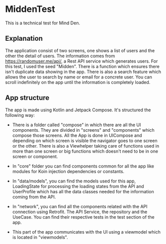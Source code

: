 # MiddenTest
This is a technical test for Mind Den.

## Explanation
The application consist of two screens, one shows a list of users and the other the detail of users.
The information comes from https://randomuser.me/api/, a Rest API service which generates users. For this test, I used the seed "Midden".
There is a function which ensures there isn't duplicate data showing in the app.
There is also a search feature which allows the user to search by name or email for a concrete user.
You can scroll indefinitely on the app until the information is completely loaded.

## App structure
The app is made using Kotlin and Jetpack Compose. It's structured the following way:

 - There is a folder called "compose" in which there are all the UI
   components. They are divided in "screens" and "components" which
   compose those screens. All the App is done in UICompose and depending
   on which screen is visible the navigator goes to one screen or the
   other. There is also a Viewhelper taking care of functions used in
   more than one screen or big functions which doesn't need to be in one
   screen or component.
   
- In "core" folder you can find components common for all the app like
   modules for Koin injection dependencies or constants.
   
- In "data/models", you can find the models used for this app,
   LoadingState for processing the loading states from the API and
   UserProfile which has all the data classes needed for the information
   coming from the API.
   
- In "network", you can find all the components related with the API
   connection using Retrofit. The API Service, the repository and the
   UseCase. You can find their respective tests in the test section of
   the app.
- This part of the app communicates with the UI using a
   viewmodel which is located in "viewmodels".
